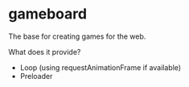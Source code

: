 gameboard
=========

The base for creating games for the web.  

What does it provide?
* Loop (using requestAnimationFrame if available)
* Preloader
